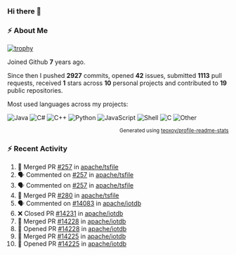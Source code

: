 ### Hi there 👋

### :zap: About Me

[![trophy](https://github-profile-trophy.vercel.app/?username=HTHou&theme=onedark)](https://github.com/ryo-ma/github-profile-trophy)
   
Joined Github **7** years ago.

Since then I pushed **2927** commits, opened **42** issues, submitted **1113** pull requests, received **1** stars across **10** personal projects and contributed to **19** public repositories.

Most used languages across my projects:

![Java](https://img.shields.io/static/v1?style=flat-square&label=%E2%A0%80&color=555&labelColor=%23b07219&message=Java%EF%B8%B189.6%25)
![C#](https://img.shields.io/static/v1?style=flat-square&label=%E2%A0%80&color=555&labelColor=%23178600&message=C%23%EF%B8%B13.9%25)
![C++](https://img.shields.io/static/v1?style=flat-square&label=%E2%A0%80&color=555&labelColor=%23f34b7d&message=C%2B%2B%EF%B8%B12.7%25)
![Python](https://img.shields.io/static/v1?style=flat-square&label=%E2%A0%80&color=555&labelColor=%233572A5&message=Python%EF%B8%B10.7%25)
![JavaScript](https://img.shields.io/static/v1?style=flat-square&label=%E2%A0%80&color=555&labelColor=%23f1e05a&message=JavaScript%EF%B8%B10.5%25)
![Shell](https://img.shields.io/static/v1?style=flat-square&label=%E2%A0%80&color=555&labelColor=%2389e051&message=Shell%EF%B8%B10.4%25)
![C](https://img.shields.io/static/v1?style=flat-square&label=%E2%A0%80&color=555&labelColor=%23555555&message=C%EF%B8%B10.4%25)
![Other](https://img.shields.io/static/v1?style=flat-square&label=%E2%A0%80&color=555&labelColor=%23ededed&message=Other%EF%B8%B11.4%25)

<p align="right"><sub>Generated using <a href="https://github.com/marketplace/actions/profile-readme-stats">teoxoy/profile-readme-stats</a></sub></p>


<!--![](https://github.com/HTHou/HTHou/blob/output/github-contribution-grid-snake.svg)-->

<!--![Haonan Hou's github stats](https://github-readme-stats.vercel.app/api?username=HTHou&count_private=true&show_icons=true&theme=onedark)-->

<!--![Haonan Hou's wakatime stats](https://github-readme-stats.vercel.app/api/wakatime?username=HTHou&layout=compact&theme=onedark)-->

<!--![Top Langs](https://github-readme-stats.vercel.app/api/top-langs/?username=HTHou&theme=onedark&layout=compact)-->

### :zap: Recent Activity
<!--START_SECTION:activity-->
1. 🎉 Merged PR [#257](https://github.com/apache/tsfile/pull/257) in [apache/tsfile](https://github.com/apache/tsfile)
2. 🗣 Commented on [#257](https://github.com/apache/tsfile/pull/257#issuecomment-2505133726) in [apache/tsfile](https://github.com/apache/tsfile)
3. 🗣 Commented on [#257](https://github.com/apache/tsfile/pull/257#issuecomment-2505133228) in [apache/tsfile](https://github.com/apache/tsfile)
4. 🎉 Merged PR [#280](https://github.com/apache/tsfile/pull/280) in [apache/tsfile](https://github.com/apache/tsfile)
5. 🗣 Commented on [#14083](https://github.com/apache/iotdb/pull/14083#issuecomment-2505116642) in [apache/iotdb](https://github.com/apache/iotdb)
6. ❌ Closed PR [#14231](https://github.com/apache/iotdb/pull/14231) in [apache/iotdb](https://github.com/apache/iotdb)
7. 🎉 Merged PR [#14228](https://github.com/apache/iotdb/pull/14228) in [apache/iotdb](https://github.com/apache/iotdb)
8. 💪 Opened PR [#14228](https://github.com/apache/iotdb/pull/14228) in [apache/iotdb](https://github.com/apache/iotdb)
9. 🎉 Merged PR [#14225](https://github.com/apache/iotdb/pull/14225) in [apache/iotdb](https://github.com/apache/iotdb)
10. 💪 Opened PR [#14225](https://github.com/apache/iotdb/pull/14225) in [apache/iotdb](https://github.com/apache/iotdb)
<!--END_SECTION:activity-->

<!--
**HTHou/HTHou** is a ✨ _special_ ✨ repository because its `README.md` (this file) appears on your GitHub profile.

Here are some ideas to get you started:

- 🔭 I’m currently working on ...
- 🌱 I’m currently learning ...
- 👯 I’m looking to collaborate on ...
- 🤔 I’m looking for help with ...
- 💬 Ask me about ...
- 📫 How to reach me: ...
- 😄 Pronouns: ...
- ⚡ Fun fact: ...
-->

